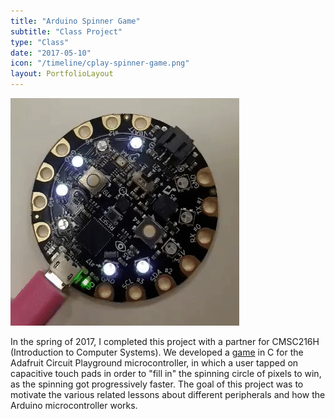 ```yaml
---
title: "Arduino Spinner Game"
subtitle: "Class Project"
type: "Class"
date: "2017-05-10"
icon: "/timeline/cplay-spinner-game.png"
layout: PortfolioLayout
---
```

![Screenshot](./screenshot.gif)


In the spring of 2017, I completed this project with a partner for CMSC216H (Introduction to Computer Systems). We developed a [game](https://github.com/keller-mark/cplay-spinner-game) in C for the Adafruit Circuit Playground microcontroller, in which a user tapped on capacitive touch pads in order to "fill in" the spinning circle of pixels to win, as the spinning got progressively faster. The goal of this project was to motivate the various related lessons about different peripherals and how the Arduino microcontroller works. 